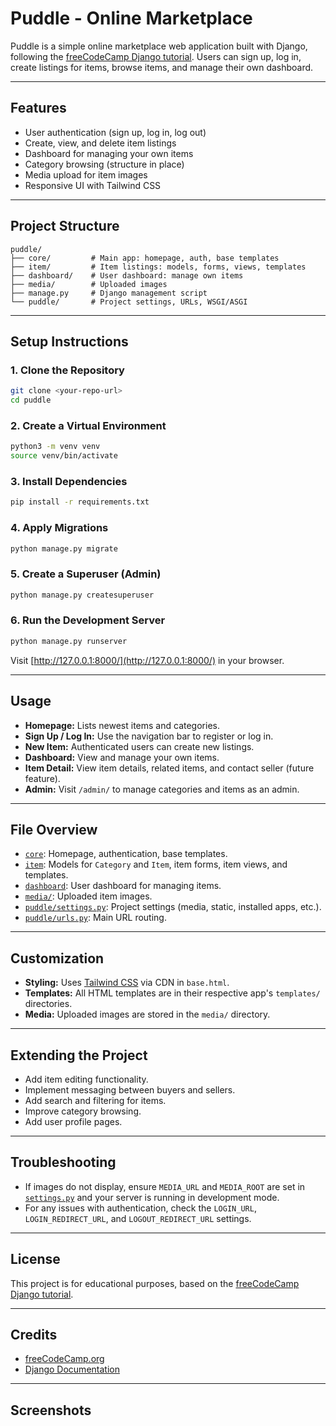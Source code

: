 # Puddle - Online Marketplace

Puddle is a simple online marketplace web application built with Django, following the [freeCodeCamp Django tutorial](https://www.youtube.com/watch?v=ZxMB6Njs3ck). Users can sign up, log in, create listings for items, browse items, and manage their own dashboard.

---

## Features

- User authentication (sign up, log in, log out)
- Create, view, and delete item listings
- Dashboard for managing your own items
- Category browsing (structure in place)
- Media upload for item images
- Responsive UI with Tailwind CSS

---

## Project Structure

```
puddle/
├── core/         # Main app: homepage, auth, base templates
├── item/         # Item listings: models, forms, views, templates
├── dashboard/    # User dashboard: manage own items
├── media/        # Uploaded images
├── manage.py     # Django management script
└── puddle/       # Project settings, URLs, WSGI/ASGI
```

---

## Setup Instructions

### 1. Clone the Repository

```sh
git clone <your-repo-url>
cd puddle
```

### 2. Create a Virtual Environment

```sh
python3 -m venv venv
source venv/bin/activate
```

### 3. Install Dependencies

```sh
pip install -r requirements.txt
```

### 4. Apply Migrations

```sh
python manage.py migrate
```

### 5. Create a Superuser (Admin)

```sh
python manage.py createsuperuser
```

### 6. Run the Development Server

```sh
python manage.py runserver
```

Visit [http://127.0.0.1:8000/](http://127.0.0.1:8000/) in your browser.

---

## Usage

- **Homepage:** Lists newest items and categories.
- **Sign Up / Log In:** Use the navigation bar to register or log in.
- **New Item:** Authenticated users can create new listings.
- **Dashboard:** View and manage your own items.
- **Item Detail:** View item details, related items, and contact seller (future feature).
- **Admin:** Visit `/admin/` to manage categories and items as an admin.

---

## File Overview

- [`core`](puddle/core/): Homepage, authentication, base templates.
- [`item`](puddle/item/): Models for `Category` and `Item`, item forms, item views, and templates.
- [`dashboard`](puddle/dashboard/): User dashboard for managing items.
- [`media/`](puddle/media/): Uploaded item images.
- [`puddle/settings.py`](puddle/puddle/settings.py): Project settings (media, static, installed apps, etc.).
- [`puddle/urls.py`](puddle/puddle/urls.py): Main URL routing.

---

## Customization

- **Styling:** Uses [Tailwind CSS](https://tailwindcss.com/) via CDN in `base.html`.
- **Templates:** All HTML templates are in their respective app's `templates/` directories.
- **Media:** Uploaded images are stored in the `media/` directory.

---

## Extending the Project

- Add item editing functionality.
- Implement messaging between buyers and sellers.
- Add search and filtering for items.
- Improve category browsing.
- Add user profile pages.

---

## Troubleshooting

- If images do not display, ensure `MEDIA_URL` and `MEDIA_ROOT` are set in [`settings.py`](puddle/puddle/settings.py) and your server is running in development mode.
- For any issues with authentication, check the `LOGIN_URL`, `LOGIN_REDIRECT_URL`, and `LOGOUT_REDIRECT_URL` settings.

---

## License

This project is for educational purposes, based on the [freeCodeCamp Django tutorial](https://www.youtube.com/watch?v=ZxMB6Njs3ck).

---

## Credits

- [freeCodeCamp.org](https://www.freecodecamp.org/)
- [Django Documentation](https://docs.djangoproject.com/)

---

## Screenshots

